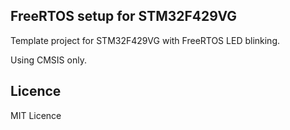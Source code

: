 ## FreeRTOS setup for STM32F429VG
Template project for STM32F429VG with FreeRTOS LED blinking.


Using CMSIS only.

## Licence
MIT Licence
